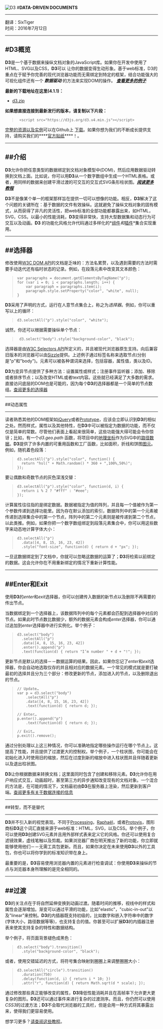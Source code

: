 ![D3](https://camo.githubusercontent.com/722a5cc12c7d40231ebeb8ca6facdc8547e2abf7/68747470733a2f2f64336a732e6f72672f6c6f676f2e737667)
#**DATA-DRIVEN DOCUMENTS**   

---
翻译：SixTiger   
时间：2016年7月12日

---
#D3概览
---
**D3**是一个基于数据来操纵文档对象的JavaScript库。如果你在开发中使用了HTML、SVG以及CSS，**D3**可以   让你的数据变得生动形象。基于web标准，D3的重点在于赋予你完善的现代浏览器功能而无需绑定到特定的框架，结合功能强大的可视化组件还有一个 ***数据驱动*** 的方法来实现DOM的操作。   ***[查看更多的例子](https://github.com/d3/d3/wiki/Gallery)***

**最新的下载地址在这里(4.1.1)：**                                
   
* [d3.zip](https://github.com/d3/d3/releases/download/v4.1.1/d3.zip )
   
 **如果想直接连接到最新发行的版本，请复制以下片段：**  
 >      <script src="https://d3js.org/d3.v4.min.js"></script>   
 
 
    
 [完整的资源以及实例](https://github.com/d3/d3)可以在Github上 [下载](https://github.com/d3/d3/zipball/master)。如果你想为我们的不断成长提供支持，请购买我们的****[官方贴纸](https://www.stickermule.com/user/1070696243/stickers)****！。

---
##介绍
---
**D3**允许你把任意类型的数据绑定到文档对象模型中(DOM)，然后应用数据驱动转换到文档上面。比如说，你可以用**D3**从一个数字数组中生成一个HTML表格。或者，用同样的数据来创建平滑过渡的可交互的交互式SVG条形柱状图。***[阅读更多教程](https://github.com/d3/d3/wiki/Tutorials)***  
   
**D3**不是像某个单一的框架那样旨在提供一切可以想像的功能。相反，**D3**解决了这个问题的关键所在：基于数据的文件有效操纵。这就避免了操纵文档对象的固有模式，从而获得了非凡的灵活性，把web标准的全部功能都暴露出来，如HTML，SVG，CSS。以最小的性能消耗，**D3**变得非常快，支持大型数据集和动态行为可交互以及动画。**D3** 的功能化风格允许代码通过多样化的*[组件](https://github.com/d3/d3/wiki/API-Reference)*和*[插件](https://github.com/d3/d3-plugins)*集合实现重用。

---
##选择器
---
修改使用[W3C DOM API](http://www.w3.org/DOM/DOMTR)的文档是乏味的：方法名累赘，以及遇到需要的方法时需要手动迭代还有临时状态的记录。例如，在段落元素中改变其文本颜色：

>     var paragraphs = document.getElementsByTagName("p");
>     for (var i = 0; i < paragraphs.length; i++) {
>         var paragraph = paragraphs.item(i);
>         paragraph.style.setProperty("color", "white", null);
>     }
   
**D3**采用了声明的方式，运行在人意节点集合上，称之为*选择器*。例如，你可以重写以上的循环：
>     d3.selectAll("p").style("color", "white");
诚然，你还可以根据需要操纵单个节点：

>      d3.select("body").style("background-color", "black");
  
选择器是由[W3C Selectors API](http://www.w3.org/DOM/DOMTR)所定义的，并且被现代浏览器原生支持。向后兼容旧版本的浏览器可以由[Sizzle](http://sizzlejs.com/)提供。上述例子通过标签名称来选取节点(分别是"p"和"body")。元素可以被各种谓词来选择，包括容器，属性值，类以及ID。   
   
   
**D3**为变异节点提供了多种方法：设置属性或样式；注册事件监听器；添加、移除或者排序节点；以及改变HTML或者text内容。这些就已经满足了大多数的需求。直接访问底层的DOM也是可能的，因为每个**D3**的选择器都是一个简单的节点数组。[查阅更多的选择器](https://github.com/d3/d3/wiki/Selections)

---
##动态属性   
     
---
读者熟悉其他的DOM框架如[jQuery](http://jquery.com/)或者[Prototype](http://www.prototypejs.org/)，应该会立即认识到**D3**的相似之处。然而样式，属性以及其他特性，在**D3**中可以被指定为数据的功能，而不仅仅是简单的常数。尽管他们表面上看起来很简单，这些功能强大得可能会令你惊讶；比如，有一个*d3.geo.path*
函数，将项目中的[地理坐标](http://geojson.org/)作为SVG中的[路径数据](http://www.w3.org/TR/SVG/paths.html#PathData)。**D3**提供了许多内置的可重用函数和工厂函数，比如面积，折线和饼图[图元](https://github.com/d3/d3/wiki/SVG-Shapes)。   
例如，随机着色段落：   
>     d3.selectAll("p").style("color", function() {
>       return "hsl(" + Math.random() * 360 + ",100%,50%)";
>     });

要让偶数和奇数节点的灰色深浅交替：   

>     d3.selectAll("p").style("color", function(d, i) {
>       return i % 2 ? "#fff" : "#eee";
>     });

计算属性往往指的是绑定数据。数据被指定为值的阵列，并且每一个值被作为第一个参数传递到选择功能里。因为存在默认添加的索引，数据阵列中的第一个元素被传递到选择集合中的第一个节点，阵列中的第二个元素则是被传递到第二个节点，以此类推。例如，如果你把一个数字数组绑定到段落元素集合中，你可以用这些数字来动态地计算字体大小：
>     d3.selectAll("p")
>       .data([4, 8, 15, 16, 23, 42])
>       .style("font-size", function(d) { return d + "px"; });

一旦这数据绑定到了文档中，你就可以忽略这数据的运算了；**D3**将检索以前绑定的数据。这会允许你在不用重新绑定的情况下重新计算性能。

---
##Enter和Exit
---
使用**D3**的*enter*和*exit*选择器，你可以创建传入数据的新节点以及删除不再需要的传出节点。   
   
当数据绑定到一个选择器上，该数据阵列中的每个元素都会匹配到选择器中对应的节点。如果此时节点数比数据少，额外的数据元素会构成*enter*选择器，你可以通过追加到*enter*选择器中进行实例化。举个例子：
>     d3.select("body")
>       .selectAll("p")
>       .data([4, 8, 15, 16, 23, 42])
>       .enter().append("p")
>       .text(function(d) { return "I’m number " + d + "!"; });

更新节点是默认的选择－－数据运算的结果。因此，如果你忘记了*enter*和*exit*选择器，你会自动地选取仅存的并且相对应的数据元素。一个常见的模式就是要打破最初的选择并且分为三个部分：修改更新的节点，添加进入的节点，以及删除退出的节点。
>     // Update…
>     var p = d3.select("body")
>         .selectAll("p")
>         .data([4, 8, 15, 16, 23, 42])
>         .text(function(d) { return d; });
>
>     // Enter…
>     p.enter().append("p")
>         .text(function(d) { return d; });
>
>     // Exit…
>     p.exit().remove();

通过分别处理以上这三种情况，你可以准确地指定哪些操作运行在哪个节点上。这提高了性能，并且提供了过渡更大的控制权。举个例子，一个柱状图，你可能会在初始化进入时使用旧的缩放，然后在过度到新的缩放中进入柱状图并且伴随着更新以及退出柱状图。   
   
**D3**让你根据数据来转换文档；这里面同时包含了创建和移除元素。**D3**允许你在用户响应式交互，动画超时，甚至第三方的异步通知改变现有的文档对象。一个混合的方法是，在可能的情况下，文档最初由**D3**在服务器上渲染，然后更新到客户端。[查阅更多有关于数据连接的信息](http://bost.ocks.org/mike/join/)

---
##转型，而不是替代

---
**D3**并不引入新的视觉表现。不同于[Processing](http://processing.org/)，[Raphaël](http://raphaeljs.com/)，或者[Protovis](http://vis.stanford.edu/protovis/)，图形商标**D3**这个词汇直接来源于web标准：HTML，SVG，以及CSS。举个例子，你可以使用**D3**创建SVG元素并且用外部样式表来定义它的风格。你还可以使用复合滤镜效果，虚线笔触以及剪裁。如果浏览器厂商在明天推出了新的功能，你立即就能够使用他们－－无需工具包更新。而且，如果你决定在未来使用**D3**以外的工具包，你也可以将你学到的标准知识带在身上。    
    
最重要的是，**D3**容易使用浏览器内置的元素进行检查调试：你使用**D3**来操纵的节点与浏览器本身所理解的是完全相同的。

---
##过渡
---
**D3**的关注点在于将自然延伸变换到动画过渡。随着时间的推移，视线中的样式和属性会逐渐增加。渐变可以通过平滑的功能，比如"elastic"，"cubic-in-out"以及"linear"来控制。**D3**的内插器既支持初级的，比如数字和嵌入字符串中的数字(字体大小，路径数据等等)，也支持复合的值。你甚至可以扩展**D3**的内插器注册表来使其支持复杂的特性和数据结构。   
   
举个例子，将页面背景褪色成黑色：
>     d3.select("body").transition()
>       .style("background-color", "black");

或者，使用交错延迟的方式，将符号集合映射到圈圈上来调整圈圈大小：   
>     d3.selectAll("circle").transition()
>       .duration(750)
>       .delay(function(d, i) { return i * 10; })
>       .attr("r", function(d) { return Math.sqrt(d * scale); });

通过修改那些真正能够改变的属性，**D3**降低性能消耗并且在高帧率下允许更大更复杂的图形。**D3**还可以通过事件来进行复杂的过渡测序。而且，你仍然可以使用*CSS3*的过渡方法；**D3**不会取代浏览器的工具栏，但是会用一种方式将其暴露出来，使得我们更容易使用。   
   
想学习更多？[请查阅这些教程](https://github.com/d3/d3/wiki/Tutorials)。